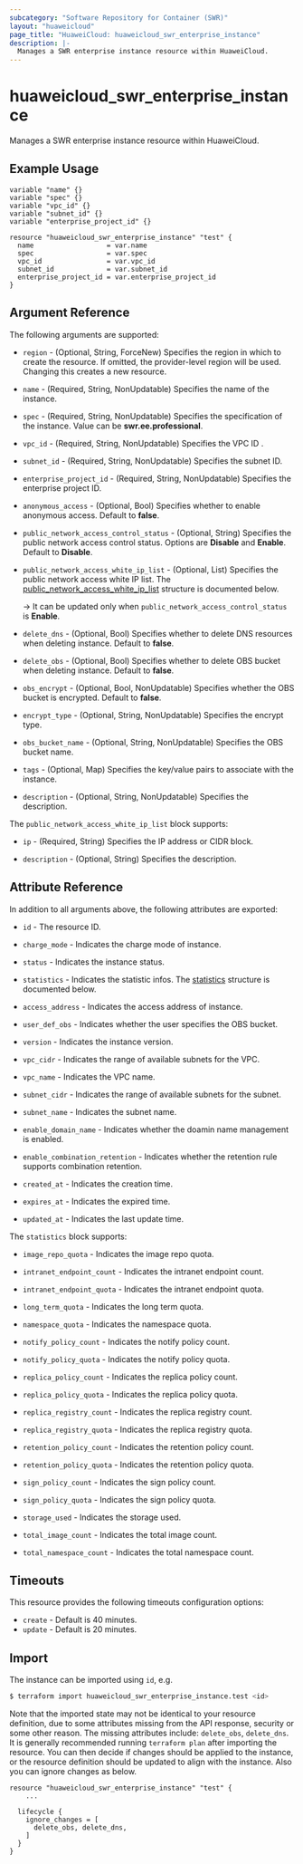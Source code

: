 ```yaml
---
subcategory: "Software Repository for Container (SWR)"
layout: "huaweicloud"
page_title: "HuaweiCloud: huaweicloud_swr_enterprise_instance"
description: |-
  Manages a SWR enterprise instance resource within HuaweiCloud.
---
```


# huaweicloud_swr_enterprise_instance

Manages a SWR enterprise instance resource within HuaweiCloud.

## Example Usage

```hcl
variable "name" {}
variable "spec" {}
variable "vpc_id" {}
variable "subnet_id" {}
variable "enterprise_project_id" {}

resource "huaweicloud_swr_enterprise_instance" "test" {
  name                  = var.name
  spec                  = var.spec
  vpc_id                = var.vpc_id
  subnet_id             = var.subnet_id
  enterprise_project_id = var.enterprise_project_id
}
```

## Argument Reference

The following arguments are supported:

* `region` - (Optional, String, ForceNew) Specifies the region in which to create the resource.
  If omitted, the provider-level region will be used.
  Changing this creates a new resource.

* `name` - (Required, String, NonUpdatable) Specifies the name of the instance.

* `spec` - (Required, String, NonUpdatable) Specifies the specification of the instance. Value can be **swr.ee.professional**.

* `vpc_id` - (Required, String, NonUpdatable) Specifies the VPC ID .

* `subnet_id` - (Required, String, NonUpdatable) Specifies the subnet ID.

* `enterprise_project_id` - (Required, String, NonUpdatable) Specifies the enterprise project ID.

* `anonymous_access` - (Optional, Bool) Specifies whether to enable anonymous access. Default to **false**.

* `public_network_access_control_status` - (Optional, String) Specifies the public network access control status.
  Options are **Disable** and **Enable**. Default to **Disable**.

* `public_network_access_white_ip_list` - (Optional, List) Specifies the public network access white IP list.
  The [public_network_access_white_ip_list](#block--public_network_access_white_ip_list) structure is documented below.

  -> It can be updated only when `public_network_access_control_status` is **Enable**.

* `delete_dns` - (Optional, Bool) Specifies whether to delete DNS resources when deleting instance. Default to **false**.

* `delete_obs` - (Optional, Bool) Specifies whether to delete OBS bucket when deleting instance. Default to **false**.

* `obs_encrypt` - (Optional, Bool, NonUpdatable) Specifies whether the OBS bucket is encrypted. Default to **false**.

* `encrypt_type` - (Optional, String, NonUpdatable) Specifies the encrypt type.

* `obs_bucket_name` - (Optional, String, NonUpdatable) Specifies the OBS bucket name.

* `tags` - (Optional, Map) Specifies the key/value pairs to associate with the instance.

* `description` - (Optional, String, NonUpdatable) Specifies the description.

<a name="block--public_network_access_white_ip_list"></a>
The `public_network_access_white_ip_list` block supports:

* `ip` - (Required, String) Specifies the IP address or CIDR block.

* `description` - (Optional, String) Specifies the description.

## Attribute Reference

In addition to all arguments above, the following attributes are exported:

* `id` - The resource ID.

* `charge_mode` - Indicates the charge mode of instance.

* `status` - Indicates the instance status.

* `statistics` - Indicates the statistic infos.
  The [statistics](#attrblock--statistics) structure is documented below.

* `access_address` - Indicates the access address of instance.

* `user_def_obs` - Indicates whether the user specifies the OBS bucket.

* `version` - Indicates the instance version.

* `vpc_cidr` - Indicates the range of available subnets for the VPC.

* `vpc_name` - Indicates the VPC name.

* `subnet_cidr` - Indicates the range of available subnets for the subnet.

* `subnet_name` - Indicates the subnet name.

* `enable_domain_name` - Indicates whether the doamin name management is enabled.

* `enable_combination_retention` - Indicates whether the retention rule supports combination retention.

* `created_at` - Indicates the creation time.

* `expires_at` - Indicates the expired time.

* `updated_at` - Indicates the last update time.

<a name="attrblock--statistics"></a>
The `statistics` block supports:

* `image_repo_quota` - Indicates the image repo quota.

* `intranet_endpoint_count` - Indicates the intranet endpoint count.

* `intranet_endpoint_quota` - Indicates the intranet endpoint quota.

* `long_term_quota` - Indicates the long term quota.

* `namespace_quota` - Indicates the namespace quota.

* `notify_policy_count` - Indicates the notify policy count.

* `notify_policy_quota` - Indicates the notify policy quota.

* `replica_policy_count` - Indicates the replica policy count.

* `replica_policy_quota` - Indicates the replica policy quota.

* `replica_registry_count` - Indicates the replica registry count.

* `replica_registry_quota` - Indicates the replica registry quota.

* `retention_policy_count` - Indicates the retention policy count.

* `retention_policy_quota` - Indicates the retention policy quota.

* `sign_policy_count` - Indicates the sign policy count.

* `sign_policy_quota` - Indicates the sign policy quota.

* `storage_used` - Indicates the storage used.

* `total_image_count` - Indicates the total image count.

* `total_namespace_count` - Indicates the total namespace count.

## Timeouts

This resource provides the following timeouts configuration options:

* `create` - Default is 40 minutes.
* `update` - Default is 20 minutes.

## Import

The instance can be imported using `id`, e.g.

```bash
$ terraform import huaweicloud_swr_enterprise_instance.test <id>
```

Note that the imported state may not be identical to your resource definition, due to some attributes missing from the
API response, security or some other reason.
The missing attributes include: `delete_obs`, `delete_dns`.
It is generally recommended running `terraform plan` after importing the resource.
You can then decide if changes should be applied to the instance, or the resource definition should be updated to
align with the instance. Also you can ignore changes as below.

```hcl
resource "huaweicloud_swr_enterprise_instance" "test" {
    ...

  lifecycle {
    ignore_changes = [
      delete_obs, delete_dns,
    ]
  }
}
```
